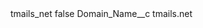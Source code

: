 <?xml version="1.0" encoding="UTF-8"?>
<CustomMetadata xmlns="http://soap.sforce.com/2006/04/metadata" xmlns:xsi="http://www.w3.org/2001/XMLSchema-instance" xmlns:xsd="http://www.w3.org/2001/XMLSchema">
    <label>tmails_net</label>
    <protected>false</protected>
    <values>
        <field>Domain_Name__c</field>
        <value xsi:type="xsd:string">tmails.net</value>
    </values>
</CustomMetadata>
